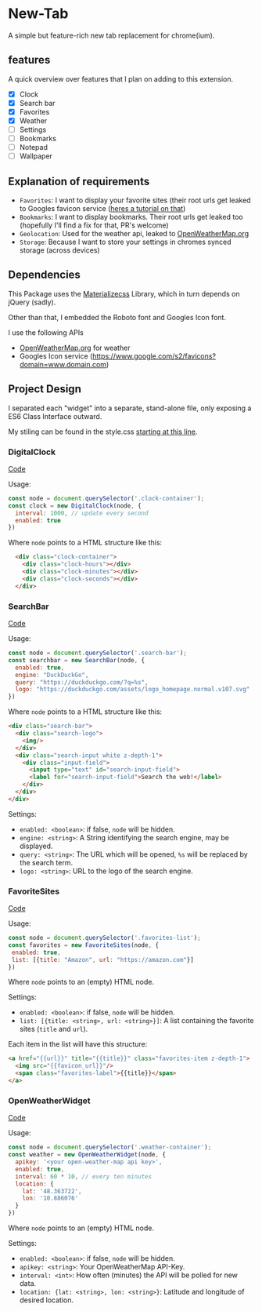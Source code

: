 # New-Tab

A simple but feature-rich new tab replacement for chrome(ium).

## features

A quick overview over features that I plan on adding to this extension.

 - [x] Clock
 - [x] Search bar
 - [x] Favorites
 - [x] Weather
 - [ ] Settings
 - [ ] Bookmarks
 - [ ] Notepad
 - [ ] Wallpaper

## Explanation of requirements

 - `Favorites`: I want to display your favorite sites (their root urls get leaked to Googles favicon service ([heres a tutorial on that](https://www.labnol.org/internet/get-favicon-image-of-websites-with-google/4404/))
 - `Bookmarks`: I want to display bookmarks. Their root urls get leaked too (hopefully I'll find a fix for that, PR's welcome)
 - `Geolocation`: Used for the weather api, leaked to [OpenWeatherMap.org](https://openweathermap.org)
 - `Storage`: Because I want to store your settings in chromes synced storage (across devices)

## Dependencies

This Package uses the [Materializecss](https://materializecss.com) Library, which in turn depends on jQuery (sadly).

Other than that, I embedded the Roboto font and Googles Icon font.

I use the following APIs

 - [OpenWeatherMap.org](https://openweathermap.org) for weather
 - Googles Icon service (https://www.google.com/s2/favicons?domain=www.domain.com)

## Project Design

I separated each "widget" into a separate, stand-alone file, only exposing a ES6 Class Interface outward.

My stiling can be found in the style.css [starting at this line](/src/css/style.css#L40).

### DigitalClock
[Code](/src/js/clock.js)

Usage:
````js
const node = document.querySelector('.clock-container');
const clock = new DigitalClock(node, {
  interval: 1000, // update every second
  enabled: true
})
````

Where `node` points to a HTML structure like this:
````html
  <div class="clock-container">
    <div class="clock-hours"></div>
    <div class="clock-minutes"></div>
    <div class="clock-seconds"></div>
  </div>
````

### SearchBar
[Code](/src/js/search-bar.js)

Usage:
````js
const node = document.querySelector('.search-bar');
const searchbar = new SearchBar(node, {
  enabled: true,
  engine: "DuckDuckGo",
  query: "https://duckduckgo.com/?q=%s",
  logo: "https://duckduckgo.com/assets/logo_homepage.normal.v107.svg"
})
````

Where `node` points to a HTML structure like this:
````html
<div class="search-bar">
  <div class="search-logo">
    <img/>
  </div>
  <div class="search-input white z-depth-1">
    <div class="input-field">
      <input type="text" id="search-input-field">
      <label for="search-input-field">Search the web!</label>
    </div>
  </div>
</div>
````

Settings:
 - `enabled: <boolean>`: if false, `node` will be hidden.
 - `engine: <string>`: A String identifying the search engine, may be displayed.
 - `query: <string>`: The URL which will be opened, `%s` will be replaced by the search term.
 - `logo: <string>`: URL to the logo of the search engine.


### FavoriteSites
[Code](/src/js/favorite-sites.js)

Usage:
````js
const node = document.querySelector('.favorites-list');
const favorites = new FavoriteSites(node, {
 enabled: true,
 list: [{title: "Amazon", url: "https://amazon.com"}]
})
````

Where `node` points to an (empty) HTML node.

Settings:
- `enabled: <boolean>`: if false, `node` will be hidden.
- `list: [{title: <string>, url: <string>}]`: A list containing the favorite sites (`title` and `url`).

Each item in the list will have this structure:
````html
<a href="{{url}}" title="{{title}}" class="favorites-item z-depth-1">
  <img src="{{favicon_url}}"/>
  <span class="favorites-label">{{title}}</span>
</a>
````

### OpenWeatherWidget
[Code](/src/js/weather.js)

Usage:
````js
const node = document.querySelector('.weather-container');
const weather = new OpenWeatherWidget(node, {
  apikey: '<your open-weather-map api key>',
  enabled: true,
  interval: 60 * 10, // every ten minutes
  location: {
    lat: '48.363722',
    lon: '10.886076'
  }
})
````

Where `node` points to an (empty) HTML node.

Settings:
 - `enabled: <boolean>`: if false, `node` will be hidden.
 - `apikey: <string>`: Your OpenWeatherMap API-Key.
 - `interval: <int>`: How often (minutes) the API will be polled for new data.
 - `location: {lat: <string>, lon: <string>}`: Latitude and longitude of desired location.
